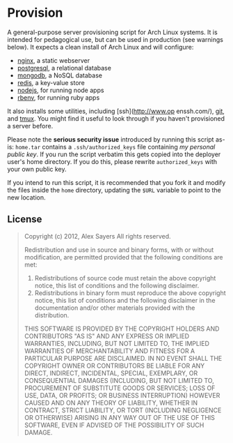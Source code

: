 Provision
=========

A general-purpose server provisioning script for Arch Linux systems. It is
intended for pedagogical use, but can be used in production (see warnings
below). It expects a clean install of Arch Linux and will configure:

- [nginx](http://wiki.nginx.org/Main), a static webserver
- [postgresql](http://www.postgresql.org/), a relational database
- [mongodb](http://www.mongodb.org/), a NoSQL database
- [redis](http://redis.io/), a key-value store
- [nodejs](http://nodejs.org/), for running node apps
- [rbenv](http://github.com/sstephenson/rbenv), for running ruby apps

It also installs some utilities, including [ssh](http://www.op enssh.com/),
[git](http://git-scm.com/), and [tmux](http://tmux.sourceforge.net/). You might
find it useful to look through if you haven't provisioned a server before.

Please note the **serious security issue** introduced by running this script
as-is: `home.tar` contains a `.ssh/authorized_keys` file containing *my
personal public key*. If you run the script verbatim this gets copied into the
deployer user's home directory. If you do this, please rewrite
`authorized_keys` with your own public key.

If you intend to run this script, it is recommended that you fork it and modify
the files inside the `home` directory, updating the `$URL` variable to point to
the new location.


License
-------

> Copyright (c) 2012, Alex Sayers
> All rights reserved.
> 
> Redistribution and use in source and binary forms, with or without
> modification, are permitted provided that the following conditions are met: 
> 
> 1. Redistributions of source code must retain the above copyright notice, this
>    list of conditions and the following disclaimer. 
> 2. Redistributions in binary form must reproduce the above copyright notice,
>    this list of conditions and the following disclaimer in the documentation
>    and/or other materials provided with the distribution.
> 
> THIS SOFTWARE IS PROVIDED BY THE COPYRIGHT HOLDERS AND CONTRIBUTORS "AS IS" AND
> ANY EXPRESS OR IMPLIED WARRANTIES, INCLUDING, BUT NOT LIMITED TO, THE IMPLIED
> WARRANTIES OF MERCHANTABILITY AND FITNESS FOR A PARTICULAR PURPOSE ARE
> DISCLAIMED. IN NO EVENT SHALL THE COPYRIGHT OWNER OR CONTRIBUTORS BE LIABLE FOR
> ANY DIRECT, INDIRECT, INCIDENTAL, SPECIAL, EXEMPLARY, OR CONSEQUENTIAL DAMAGES
> (INCLUDING, BUT NOT LIMITED TO, PROCUREMENT OF SUBSTITUTE GOODS OR SERVICES;
> LOSS OF USE, DATA, OR PROFITS; OR BUSINESS INTERRUPTION) HOWEVER CAUSED AND
> ON ANY THEORY OF LIABILITY, WHETHER IN CONTRACT, STRICT LIABILITY, OR TORT
> (INCLUDING NEGLIGENCE OR OTHERWISE) ARISING IN ANY WAY OUT OF THE USE OF THIS
> SOFTWARE, EVEN IF ADVISED OF THE POSSIBILITY OF SUCH DAMAGE.
